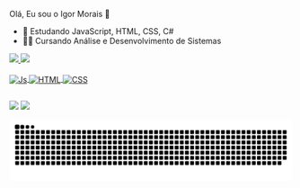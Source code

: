 Olá, Eu sou o Igor Morais 👋



- 🧠 Estudando JavaScript, HTML, CSS, C#
- 👨‍🎓 Cursando Análise e Desenvolvimento de Sistemas
 
 <div>
   <a href="https://github.com/IgorMorais1">
   <img height="150em" src="https://github-readme-stats.vercel.app/api?username=IgorMorais1&show_icons=true&theme=highcontrast&include_all_commits=true&count_private=true"/>
   <img height="150em" src="https://github-readme-stats.vercel.app/api/top-langs/?username=IgorMorais1&layout=compact&langs_count=6&theme=highcontrast"/>
</div>

<div style = "display: inline_block"><br>
    <img align="center" alt="Js" height="30" width="40" src="https://cdn.jsdelivr.net/gh/devicons/devicon/icons/javascript/javascript-original.svg" />
     <img align="center" alt="HTML" height="30" width="40" src="https://cdn.jsdelivr.net/gh/devicons/devicon/icons/html5/html5-original.svg" />
     <img align="center" alt="CSS" height="30" width="40" src="https://cdn.jsdelivr.net/gh/devicons/devicon/icons/css3/css3-original.svg" />
 </div>  
  
 ##
 
 <div>
   <a href = "mailto: igor.morais4657gmail.com"><img src = "https://img.shields.io/badge/Gmail-D14836?style=for-the-badge&logo=gmail&logoColor=white" target="_blank"></a>
  <a href= "https://www.linkedin.com/in/igor-morais-715a36131/" target="_blank"><img src = "https://img.shields.io/badge/LinkedIn-0077B5?style=for-the-badge&logo=linkedin&logoColor=yellow" target="_blank"></a>   
       
     
 </div>
    
  ![Snake animation](https://github.com/LucasEliass/ellen2121/blob/output/github-contribution-grid-snake.svg)
    

    

  
